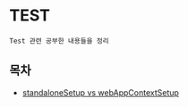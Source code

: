 # TEST

`Test 관련 공부한 내용들을 정리`

## 목차

- [standaloneSetup vs webAppContextSetup](https://github.com/youngho-j/TIL/blob/main/Test/standaloneSetup_webAppContextSetup.md)

  

